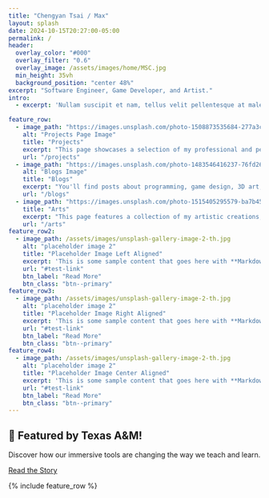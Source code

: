 ```yaml
---
title: "Chengyan Tsai / Max"
layout: splash
date: 2024-10-15T20:27:00-05:00
permalink: /
header:
  overlay_color: "#000"
  overlay_filter: "0.6"
  overlay_image: /assets/images/home/MSC.jpg
  min_height: 35vh
  background_position: "center 48%"
excerpt: "Software Engineer, Game Developer, and Artist."
intro: 
  - excerpt: 'Nullam suscipit et nam, tellus velit pellentesque at malesuada, enim eaque. Quis nulla, netus tempor in diam gravida tincidunt, *proin faucibus* voluptate felis id sollicitudin. Centered with `type="center"`'

feature_row:
  - image_path: "https://images.unsplash.com/photo-1508873535684-277a3cbcc4e8?q=80&w=870&auto=format&fit=crop&ixlib=rb-4.0.3&ixid=M3wxMjA3fDB8MHxwaG90by1wYWdlfHx8fGVufDB8fHx8fA%3D%3D"
    alt: "Projects Page Image"
    title: "Projects"
    excerpt: "This page showcases a selection of my professional and personal work."
    url: "/projects" 
  - image_path: "https://images.unsplash.com/photo-1483546416237-76fd26bbcdd1?q=80&w=2070&auto=format&fit=crop&ixlib=rb-4.0.3&ixid=M3wxMjA3fDB8MHxwaG90by1wYWdlfHx8fGVufDB8fHx8fA%3D%3D"
    alt: "Blogs Image"
    title: "Blogs"
    excerpt: "You'll find posts about programming, game design, 3D art, and 2D art. This space is dedicated to sharing my journey and discoveries in these areas."
    url: "/blogs"
  - image_path: "https://images.unsplash.com/photo-1515405295579-ba7b45403062?q=80&w=1780&auto=format&fit=crop&ixlib=rb-4.0.3&ixid=M3wxMjA3fDB8MHxwaG90by1wYWdlfHx8fGVufDB8fHx8fA%3D%3D"
    title: "Arts"
    excerpt: "This page features a collection of my artistic creations, including VFX demonstrations, pixel art, and 2D illustrations."
    url: "/arts"
feature_row2:
  - image_path: /assets/images/unsplash-gallery-image-2-th.jpg
    alt: "placeholder image 2"
    title: "Placeholder Image Left Aligned"
    excerpt: 'This is some sample content that goes here with **Markdown** formatting. Left aligned with `type="left"`'
    url: "#test-link"
    btn_label: "Read More"
    btn_class: "btn--primary"
feature_row3:
  - image_path: /assets/images/unsplash-gallery-image-2-th.jpg
    alt: "placeholder image 2"
    title: "Placeholder Image Right Aligned"
    excerpt: 'This is some sample content that goes here with **Markdown** formatting. Right aligned with `type="right"`'
    url: "#test-link"
    btn_label: "Read More"
    btn_class: "btn--primary"
feature_row4:
  - image_path: /assets/images/unsplash-gallery-image-2-th.jpg
    alt: "placeholder image 2"
    title: "Placeholder Image Center Aligned"
    excerpt: 'This is some sample content that goes here with **Markdown** formatting. Centered with `type="center"`'
    url: "#test-link"
    btn_label: "Read More"
    btn_class: "btn--primary"
---
```


<!-- 🚩 Texas A&M full-width banner -->
<div class="tamu-banner-wrapper">
  <div class="tamu-banner-content">
    <h2>🚀 Featured by Texas A&M!</h2>
    <p>Discover how our immersive tools are changing the way we teach and learn.</p>
    <a href="https://stories.tamu.edu/stories/texas-am-professor-uses-immersive-technology-to-push-the-limits-of-teaching/"
       class="btn btn--primary" target="_blank" rel="noopener">
       Read the Story
    </a>
  </div>
</div>

{% include feature_row %}
